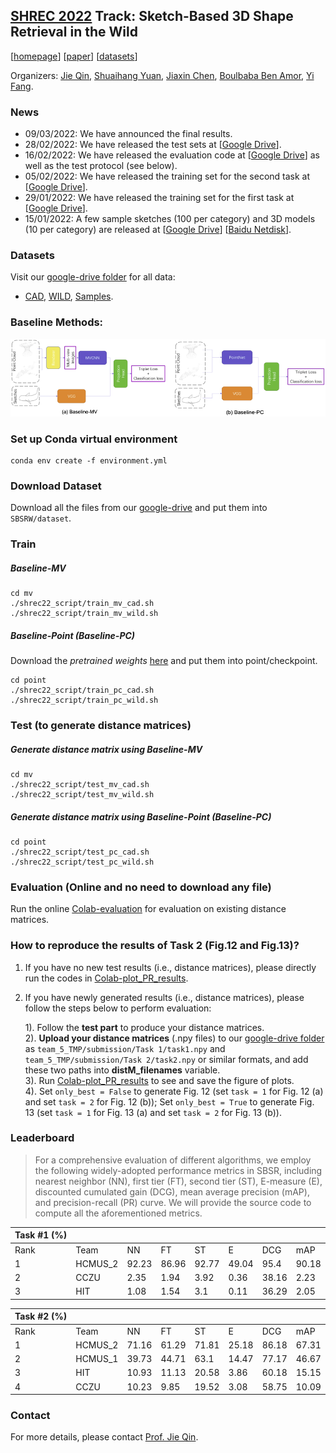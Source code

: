 ## **[SHREC 2022](http://www.google.com/url?q=http%3A%2F%2Fwww.shrec.net%2F&sa=D&sntz=1&usg=AOvVaw3ig8bD6ChvnwYhTkC_hLXm)** Track: Sketch-Based 3D Shape Retrieval in the Wild

[[homepage](https://sites.google.com/site/firmamentqj/sbsrw)] [[paper](http://arxiv.org/abs/2207.04945)] [[datasets](https://drive.google.com/drive/folders/1vsIxSx3UAYOB84UddCRFRnnm0N49Q4xr)]

Organizers: [Jie Qin](https://sites.google.com/site/firmamentqj/), [Shuaihang Yuan](https://shalexyuan.github.io/), [Jiaxin Chen](https://scholar.google.pl/citations?user=eNlGf7EAAAAJ&hl=en), [Boulbaba Ben Amor](https://sites.google.com/site/bbenamorshomepage1/), [Yi Fang](https://scholar.google.com/citations?user=j-cyhzwAAAAJ&hl=en).



### News

- 09/03/2022: We have announced the final results.
- 28/02/2022: We have released the test sets at [[Google Drive](https://drive.google.com/drive/folders/1vsIxSx3UAYOB84UddCRFRnnm0N49Q4xr?usp=sharing)].
- 16/02/2022: We have released the evaluation code at [[Google Drive](https://drive.google.com/file/d/1q4UyvH4Rqiekvj3n0LI0Y0fjz9ZxtZML/view?usp=sharing)] as well as the test protocol (see below).
- 05/02/2022: We have released the training set for the second task at [[Google Drive](https://drive.google.com/drive/folders/17FqklbpYLszNAWNzeXn-JDLrn-v_lkJh?usp=sharing)].
- 29/01/2022: We have released the training set for the first task at [[Google Drive](https://drive.google.com/drive/folders/1iEP41h83ja3HVAY-E_q3-FI-WtsugjYP?usp=sharing)].
- 15/01/2022: A few sample sketches (100 per category) and 3D models (10 per category) are released at [[Google Drive](https://drive.google.com/drive/folders/1Hock5jQiObq8xaji0MGYt2JTqlcDXMt7?usp=sharing)] [[Baidu Netdisk](https://www.google.com/url?q=https%3A%2F%2Fpan.baidu.com%2Fs%2F1RiJ-8d6k7Wx2P2UoSDfUtQ%3Fpwd%3Dta7z&sa=D&sntz=1&usg=AOvVaw3g7cNh1Rs3X-D1LCrZQk9C)].



### Datasets

Visit our [google-drive folder](https://drive.google.com/drive/folders/1vsIxSx3UAYOB84UddCRFRnnm0N49Q4xr) for all data:

+ [CAD](https://drive.google.com/drive/folders/1iEP41h83ja3HVAY-E_q3-FI-WtsugjYP?usp=sharing), [WILD](https://drive.google.com/drive/folders/17FqklbpYLszNAWNzeXn-JDLrn-v_lkJh?usp=sharing), [Samples](https://drive.google.com/drive/folders/1Hock5jQiObq8xaji0MGYt2JTqlcDXMt7?usp=sharing).

### Baseline Methods:

![Baselines](Baselines_large.png)


### Set up Conda virtual environment
```shell
conda env create -f environment.yml
```

### Download Dataset

Download all the files from our [google-drive](https://drive.google.com/drive/folders/1ehIBQG-2C3RHGkJvoBzXTiJNd3xZpbTA) and put them into `SBSRW/dataset`.

### Train

##### Baseline-MV

```shell
cd mv
./shrec22_script/train_mv_cad.sh
./shrec22_script/train_mv_wild.sh
```

##### Baseline-Point (Baseline-PC)

Download the *pretrained weights* [here](https://drive.google.com/drive/folders/12ioONem_qQNIaOLufYO1GiCeS1XqCYNC) and put them into point/checkpoint.

```shell
cd point
./shrec22_script/train_pc_cad.sh
./shrec22_script/train_pc_wild.sh
```

### Test (to generate distance matrices)

##### Generate distance matrix using Baseline-MV

```shell
cd mv
./shrec22_script/test_mv_cad.sh
./shrec22_script/test_mv_wild.sh
```

##### Generate distance matrix using Baseline-Point (Baseline-PC)

```shell
cd point
./shrec22_script/test_pc_cad.sh
./shrec22_script/test_pc_wild.sh
```

### Evaluation (Online and no need to download any file)

Run the online [Colab-evaluation](https://colab.research.google.com/drive/1Baon_b4QAE3kL-RpQDbgaFdu9T8rkInH#scrollTo=G2Y24ZE8s0lM) for evaluation on existing distance matrices.

### How to reproduce the results of Task 2 (Fig.12 and Fig.13)?
1. If you have no new test results (i.e., distance matrices), please directly run the codes in [Colab-plot_PR_results](https://colab.research.google.com/drive/1Baon_b4QAE3kL-RpQDbgaFdu9T8rkInH#scrollTo=G2Y24ZE8s0lM).

2. If you have newly generated results (i.e., distance matrices), please follow the steps below to perform evaluation:

  

    1). Follow the **test part** to produce your distance matrices.  
    2). **Upload your distance matrices** (.npy files) to our [google-drive folder](https://drive.google.com/drive/folders/15JV7IANbi06y5VIknrrn_Oqf3JJeDeJV) as `team_5_TMP/submission/Task 1/task1.npy` and `team_5_TMP/submission/Task 2/task2.npy` or similar formats, and add these two paths into **distM_filenames** variable.  
    3). Run [Colab-plot_PR_results](https://colab.research.google.com/drive/1RDehAjW_RZ4eYGs__C6wJF8gD3vE60QV#scrollTo=Cjn7alri4L7R) to see and save the figure of plots.  
    4). Set `only_best = False` to generate Fig. 12 (set `task = 1` for Fig. 12 (a) and set `task = 2` for Fig. 12 (b)); Set `only_best = True` to generate Fig. 13 (set `task = 1` for Fig. 13 (a) and set `task = 2` for Fig. 13 (b)).  

  



### Leaderboard

> For a comprehensive evaluation of different algorithms, we employ the following widely-adopted performance metrics in SBSR, including nearest neighbor (NN), first tier (FT), second tier (ST), E-measure (E), discounted cumulated gain (DCG), mean average precision (mAP), and precision-recall (PR) curve. We will provide the source code to compute all the aforementioned metrics.

| Task #1 (%) |         |       |       |       |       |       |       |
| ----------- | ------- | ----- | ----- | ----- | ----- | ----- | ----- |
| Rank        | Team    | NN    | FT    | ST    | E     | DCG   | mAP   |
| 1           | HCMUS_2 | 92.23 | 86.96 | 92.77 | 49.04 | 95.4  | 90.18 |
| 2           | CCZU    | 2.35  | 1.94  | 3.92  | 0.36  | 38.16 | 2.23  |
| 3           | HIT     | 1.08  | 1.54  | 3.1   | 0.11  | 36.29 | 2.05  |

| Task #2 (%) |         |       |       |       |       |       |       |
| ----------- | ------- | ----- | ----- | ----- | ----- | ----- | ----- |
| Rank        | Team    | NN    | FT    | ST    | E     | DCG   | mAP   |
| 1           | HCMUS_2 | 71.16 | 61.29 | 71.81 | 25.18 | 86.18 | 67.31 |
| 2           | HCMUS_1 | 39.73 | 44.71 | 63.1  | 14.47 | 77.17 | 46.67 |
| 3           | HIT     | 10.93 | 11.13 | 20.58 | 3.86  | 60.18 | 15.15 |
| 4           | CCZU    | 10.23 | 9.85  | 19.52 | 3.08  | 58.75 | 10.09 |



### Contact

For more details, please contact [Prof. Jie Qin](https://sites.google.com/site/firmamentqj/).
